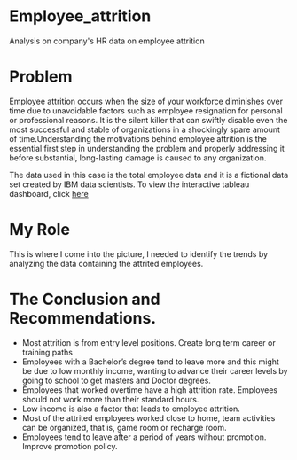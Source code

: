 # Employee_attrition
Analysis on company's HR data on employee attrition

# Problem
Employee attrition occurs when the size of your workforce diminishes over time due to unavoidable factors such as employee resignation for personal or professional reasons. It is the silent killer that can swiftly disable even the most successful and stable of organizations in a shockingly spare amount of time.Understanding the motivations behind employee attrition is the essential first step in understanding the problem and properly addressing it before substantial, long-lasting damage is caused to any organization.

The data used in this case is the total employee data and it is a fictional data set created by IBM data scientists. To view the interactive tableau dashboard, click [here](https://public.tableau.com/app/profile/akabogu.nmesoma.olivia/viz/HumanresourcesAttritionAnalysis/Dashboard1)

# My Role
This is where I come into the picture, I needed to identify the trends by analyzing the data containing the attrited employees.

# The Conclusion and Recommendations.
* Most attrition is from entry level positions. Create long term career or training paths
* Employees with a Bachelor’s degree tend to leave more and this might be due to low monthly income, wanting to advance their career levels by going to school to get masters and   Doctor degrees.
* Employees that worked overtime have a high attrition rate. Employees should not work more than their standard hours.
* Low income is also a factor that leads to employee attrition.
* Most of the attrited employees worked close to home, team activities can be organized, that is, game room or recharge room.
* Employees tend to leave after a period of years without promotion. Improve promotion policy.
